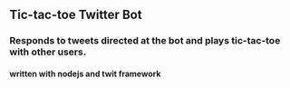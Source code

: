 ## Tic-tac-toe Twitter Bot

### Responds to tweets directed at the bot and plays tic-tac-toe with other users.

#### written with nodejs and twit framework
